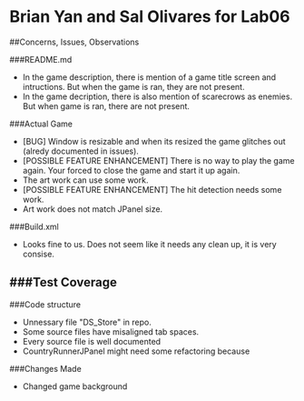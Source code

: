 Brian Yan and Sal Olivares for Lab06
====================================

##Concerns, Issues, Observations

###README.md
- In the game description, there is mention of a game title screen and intructions. But when the game is ran, they are not present.
- In the game decription, there is also mention of scarecrows as enemies. But when game is ran, there are not present.

###Actual Game
- [BUG] Window is resizable and when its resized the game glitches out (alredy documented in issues).
- [POSSIBLE FEATURE ENHANCEMENT] There is no way to play the game again. Your forced to close the game and start it up again.
- The art work can use some work.
- [POSSIBLE FEATURE ENHANCEMENT] The hit detection needs some work. 
- Art work does not match JPanel size.

###Build.xml
- Looks fine to us. Does not seem like it needs any clean up, it is very consise.

###Test Coverage
- 

###Code structure
- Unnessary file "DS_Store" in repo.
- Some source files have misaligned tab spaces. 
- Every source file is well documented 
- CountryRunnerJPanel might need some refactoring because

###Changes Made
- Changed game background
